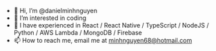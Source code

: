 - 👋 Hi, I’m @danielminhnguyen
- 👀 I’m interested in coding
- 🌱 I have experienced in React / React Native / TypeScript / NodeJS / Python / AWS Lambda / MongoDB / Firebase
- 📫 How to reach me, email me at minhnguyen68@hotmail.com
